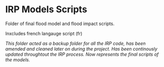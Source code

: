 # IRP Models Scripts

Folder of final flood model and flood impact scripts.

Inxcludes french langauge script (fr)

 *This folder acted as a backup folder for all the IRP code, has been amended and cleaned later on during the project.
 Has been continously updated throughtout the IRP process. Now represents the final scripts of the models.*
